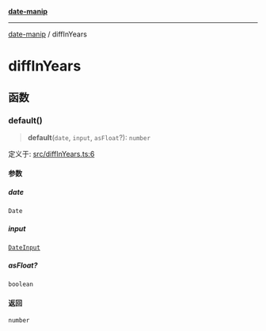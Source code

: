 [**date-manip**](index.md)

***

[date-manip](modules.md) / diffInYears

# diffInYears

## 函数

### default()

> **default**(`date`, `input`, `asFloat`?): `number`

定义于: [src/diffInYears.ts:6](https://github.com/fengxinming/date-manip/blob/3800a276ff67972284419177dad55ada4d463d78/src/diffInYears.ts#L6)

#### 参数

##### date

`Date`

##### input

[`DateInput`](types.md#dateinput)

##### asFloat?

`boolean`

#### 返回

`number`
